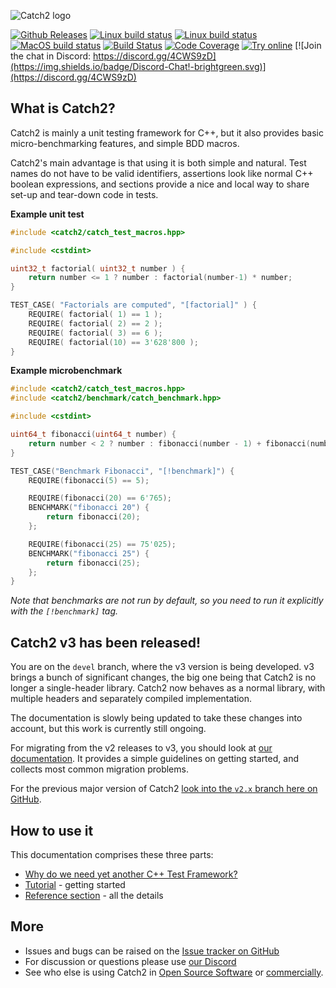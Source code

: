 <a id="top"></a>
![Catch2 logo](data/artwork/catch2-logo-full-with-background.svg)

[![Github Releases](https://img.shields.io/github/release/catchorg/catch2.svg)](https://github.com/catchorg/catch2/releases)
[![Linux build status](https://github.com/catchorg/Catch2/actions/workflows/linux-simple-builds.yml/badge.svg)](https://github.com/catchorg/Catch2/actions/workflows/linux-simple-builds.yml)
[![Linux build status](https://github.com/catchorg/Catch2/actions/workflows/linux-other-builds.yml/badge.svg)](https://github.com/catchorg/Catch2/actions/workflows/linux-other-builds.yml)
[![MacOS build status](https://github.com/catchorg/Catch2/actions/workflows/mac-builds.yml/badge.svg)](https://github.com/catchorg/Catch2/actions/workflows/mac-builds.yml)
[![Build Status](https://ci.appveyor.com/api/projects/status/github/catchorg/Catch2?svg=true&branch=devel)](https://ci.appveyor.com/project/catchorg/catch2)
[![Code Coverage](https://codecov.io/gh/catchorg/Catch2/branch/devel/graph/badge.svg)](https://codecov.io/gh/catchorg/Catch2)
[![Try online](https://img.shields.io/badge/try-online-blue.svg)](https://godbolt.org/z/EdoY15q9G)
[![Join the chat in Discord: https://discord.gg/4CWS9zD](https://img.shields.io/badge/Discord-Chat!-brightgreen.svg)](https://discord.gg/4CWS9zD)


## What is Catch2?

Catch2 is mainly a unit testing framework for C++, but it also
provides basic micro-benchmarking features, and simple BDD macros.

Catch2's main advantage is that using it is both simple and natural.
Test names do not have to be valid identifiers, assertions look like
normal C++ boolean expressions, and sections provide a nice and local way
to share set-up and tear-down code in tests.

**Example unit test**
```cpp
#include <catch2/catch_test_macros.hpp>

#include <cstdint>

uint32_t factorial( uint32_t number ) {
    return number <= 1 ? number : factorial(number-1) * number;
}

TEST_CASE( "Factorials are computed", "[factorial]" ) {
    REQUIRE( factorial( 1) == 1 );
    REQUIRE( factorial( 2) == 2 );
    REQUIRE( factorial( 3) == 6 );
    REQUIRE( factorial(10) == 3'628'800 );
}
```

**Example microbenchmark**
```cpp
#include <catch2/catch_test_macros.hpp>
#include <catch2/benchmark/catch_benchmark.hpp>

#include <cstdint>

uint64_t fibonacci(uint64_t number) {
    return number < 2 ? number : fibonacci(number - 1) + fibonacci(number - 2);
}

TEST_CASE("Benchmark Fibonacci", "[!benchmark]") {
    REQUIRE(fibonacci(5) == 5);

    REQUIRE(fibonacci(20) == 6'765);
    BENCHMARK("fibonacci 20") {
        return fibonacci(20);
    };

    REQUIRE(fibonacci(25) == 75'025);
    BENCHMARK("fibonacci 25") {
        return fibonacci(25);
    };
}
```

_Note that benchmarks are not run by default, so you need to run it explicitly
with the `[!benchmark]` tag._


## Catch2 v3 has been released!

You are on the `devel` branch, where the v3 version is being developed.
v3 brings a bunch of significant changes, the big one being that Catch2
is no longer a single-header library. Catch2 now behaves as a normal
library, with multiple headers and separately compiled implementation.

The documentation is slowly being updated to take these changes into
account, but this work is currently still ongoing.

For migrating from the v2 releases to v3, you should look at [our
documentation](docs/migrate-v2-to-v3.md#top). It provides a simple
guidelines on getting started, and collects most common migration
problems.

For the previous major version of Catch2 [look into the `v2.x` branch
here on GitHub](https://github.com/catchorg/Catch2/tree/v2.x).


## How to use it
This documentation comprises these three parts:

* [Why do we need yet another C++ Test Framework?](docs/why-catch.md#top)
* [Tutorial](docs/tutorial.md#top) - getting started
* [Reference section](docs/Readme.md#top) - all the details


## More
* Issues and bugs can be raised on the [Issue tracker on GitHub](https://github.com/catchorg/Catch2/issues)
* For discussion or questions please use [our Discord](https://discord.gg/4CWS9zD)
* See who else is using Catch2 in [Open Source Software](docs/opensource-users.md#top)
or [commercially](docs/commercial-users.md#top).
